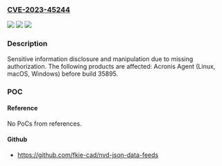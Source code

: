 ### [CVE-2023-45244](https://cve.mitre.org/cgi-bin/cvename.cgi?name=CVE-2023-45244)
![](https://img.shields.io/static/v1?label=Product&message=Acronis%20Agent&color=blue)
![](https://img.shields.io/static/v1?label=Version&message=unspecified%3C%2035895%20&color=brighgreen)
![](https://img.shields.io/static/v1?label=Vulnerability&message=CWE-862&color=brighgreen)

### Description

Sensitive information disclosure and manipulation due to missing authorization. The following products are affected: Acronis Agent (Linux, macOS, Windows) before build 35895.

### POC

#### Reference
No PoCs from references.

#### Github
- https://github.com/fkie-cad/nvd-json-data-feeds

